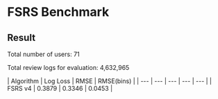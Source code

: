# FSRS Benchmark

## Result

Total number of users: 71

Total review logs for evaluation: 4,632,965

| Algorithm | Log Loss | RMSE | RMSE(bins) |
| --- | --- | --- | --- | --- |
| FSRS v4 | 0.3879 | 0.3346 | 0.0453 |